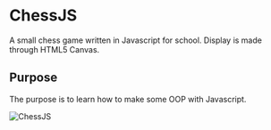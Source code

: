# ChessJS

A small chess game written in Javascript for school. Display is made through HTML5 Canvas.

## Purpose
The purpose is to learn how to make some OOP with Javascript.

![ChessJS](http://img15.hostingpics.net/pics/306347chessJS.png)
